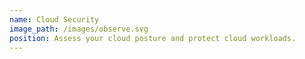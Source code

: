```yaml
---
name: Cloud Security
image_path: /images/observe.svg
position: Assess your cloud posture and protect cloud workloads.
---
```


